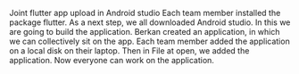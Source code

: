 Joint flutter app upload in Android studio
Each team member installed the package flutter. As a next step, we all downloaded Android studio. In this we are going to build the application. Berkan created an application, in which we can collectively sit on the app.  Each team member added the application on a local disk on their laptop. Then in File at open, we added the application. Now everyone can work on the application.
